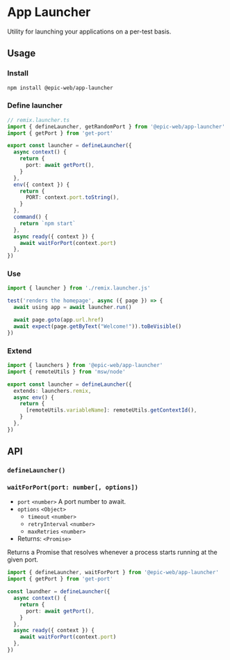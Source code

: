 # App Launcher

Utility for launching your applications on a per-test basis.

## Usage

### Install

```sh
npm install @epic-web/app-launcher
```

### Define launcher

```ts
// remix.launcher.ts
import { defineLauncher, getRandomPort } from '@epic-web/app-launcher'
import { getPort } from 'get-port'

export const launcher = defineLauncher({
  async context() {
    return {
      port: await getPort(),
    }
  },
  env({ context }) {
    return {
      PORT: context.port.toString(),
    }
  },
  command() {
    return `npm start`
  },
  async ready({ context }) {
    await waitForPort(context.port)
  },
})
```

### Use

```ts
import { launcher } from './remix.launcher.js'

test('renders the homepage', async ({ page }) => {
  await using app = await launcher.run()

  await page.goto(app.url.href)
  await expect(page.getByText("Welcome!")).toBeVisible()
})
```

### Extend

```ts
import { launchers } from '@epic-web/app-launcher'
import { remoteUtils } from 'msw/node'

export const launcher = defineLauncher({
  extends: launchers.remix,
  async env() {
    return {
      [remoteUtils.variableName]: remoteUtils.getContextId(),
    }
  },
})
```

## API

### `defineLauncher()`

### `waitForPort(port: number[, options])`

- `port` `<number>` A port number to await.
- `options` `<Object>`
  - `timeout` `<number>`
  - `retryInterval` `<number>`
  - `maxRetries` `<number>`
- Returns: `<Promise>`

Returns a Promise that resolves whenever a process starts running at the given port.

```ts
import { defineLauncher, waitForPort } from '@epic-web/app-launcher'
import { getPort } from 'get-port'

const laundher = defineLauncher({
  async context() {
    return {
      port: await getPort(),
    }
  },
  async ready({ context }) {
    await waitForPort(context.port)
  },
})
```
